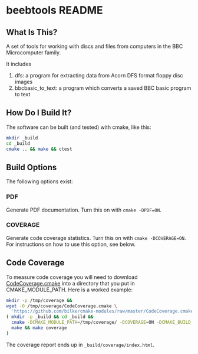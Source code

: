 # beebtools README

## What Is This?

A set of tools for working with discs and files
from computers in the BBC Microcomputer family.

It includes

1.  dfs: a program for extracting data from Acorn DFS format floppy disc images
2.  bbcbasic_to_text: a program which converts a saved BBC basic program to text

## How Do I Build It?

The software can be built (and tested) with cmake, like this:

```sh
mkdir _build
cd _build
cmake .. && make && ctest
```

## Build Options

The following options exist:

### PDF

Generate PDF documentation.   Turn this on with `cmake -DPDF=ON`.

### COVERAGE

Generate code coverage statistics.  Turn this on with `cmake
-DCOVERAGE=ON`.  For instructions on how to use this option, see below.

## Code Coverage

To measure code coverage you will need to download
[CodeCoverage.cmake](https://github.com/bilke/cmake-modules/blob/master/CodeCoverage.cmake)
into a directory that you put in CMAKE_MODULE_PATH.   Here is a worked example:

```sh
mkdir -p /tmp/coverage &&
wget -O /tmp/coverage/CodeCoverage.cmake \
  'https://github.com/bilke/cmake-modules/raw/master/CodeCoverage.cmake' &&
( mkdir -p _build && cd _build &&
  cmake -DCMAKE_MODULE_PATH=/tmp/coverage/ -DCOVERAGE=ON -DCMAKE_BUILD_TYPE=Debug .. &&
  make && make coverage
)
```

The coverage report ends up in `_build/coverage/index.html`.
